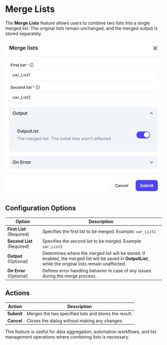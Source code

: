 # Merge Lists

The **Merge Lists** feature allows users to combine two lists into a single merged list. The original lists remain unchanged, and the merged output is stored separately.

![alt text](image-7.png)

## Configuration Options

| **Option**         | **Description** |
|--------------------|----------------|
| **First List** (Required) | Specifies the first list to be merged. Example: `var_List1` |
| **Second List** (Required) | Specifies the second list to be merged. Example: `var_List2` |
| **Output** (Optional) | Determines where the merged list will be stored. If enabled, the merged list will be saved in **OutputList**, while the original lists remain unaffected. |
| **On Error** (Optional) | Defines error handling behavior in case of any issues during the merge process. |

## Actions

| **Action**  | **Description** |
|------------|----------------|
| **Submit**  | Merges the two specified lists and stores the result. |
| **Cancel**  | Closes the dialog without making any changes. |

This feature is useful for data aggregation, automation workflows, and list management operations where combining lists is necessary.
